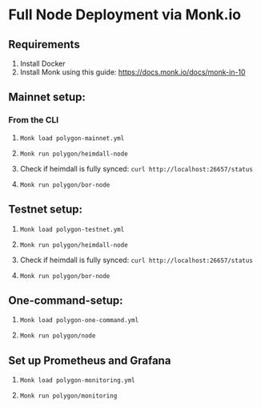 # Full Node Deployment via Monk.io 

## Requirements

1. Install Docker
2. Install Monk using this guide: https://docs.monk.io/docs/monk-in-10

## Mainnet setup: 

### From the CLI

1. 
    ```Monk load polygon-mainnet.yml```

2.
    ```Monk run polygon/heimdall-node```

3. 
    Check if heimdall is fully synced: 
        `curl http://localhost:26657/status`

4.
    ```Monk run polygon/bor-node```

## Testnet setup: 

1. 
    ```Monk load polygon-testnet.yml```

2.
    ```Monk run polygon/heimdall-node```

3. 
    Check if heimdall is fully synced: 
        `curl http://localhost:26657/status`

4.
    ```Monk run polygon/bor-node```


## One-command-setup:

1. 
    ```Monk load polygon-one-command.yml```

2. 
    ```Monk run polygon/node```


## Set up Prometheus and Grafana

1. 
    ```Monk load polygon-monitoring.yml```

2. 
    ```Monk run polygon/monitoring```